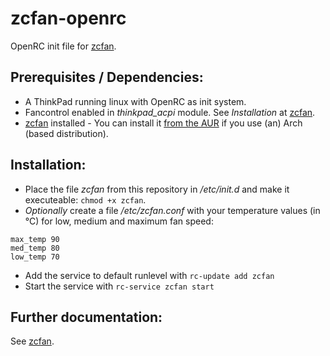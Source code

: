 # zcfan-openrc
OpenRC init file for [zcfan](https://github.com/cdown/zcfan).

## Prerequisites / Dependencies:
- A ThinkPad running linux with OpenRC as init system.
- Fancontrol enabled in *thinkpad_acpi* module. See *Installation* at [zcfan](https://github.com/cdown/zcfan#Installation).
- [zcfan](https://github.com/cdown/zcfan) installed - You can install it [from the AUR](https://aur.archlinux.org/packages/zcfan) if you use (an) Arch (based distribution).

## Installation:
- Place the file *zcfan* from this repository in */etc/init.d* and make it executeable:  `chmod +x zcfan`.
- *Optionally* create a file */etc/zcfan.conf* with your temperature values (in °C) for low, medium and maximum fan speed:
```
max_temp 90
med_temp 80
low_temp 70
```
- Add the service to default runlevel with `rc-update add zcfan`
- Start the service with `rc-service zcfan start`

## Further documentation:
See [zcfan](https://github.com/cdown/zcfan).
